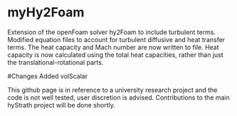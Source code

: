 # myHy2Foam
Extension of the openFoam solver hy2Foam to include turbulent terms. Modified equation files to account for turbulent diffusive and heat transfer terms. The heat capacity and Mach number are now written to file. Heat capacity is now calculated using the total heat capacities, rather than just the translational-rotational parts.

#Changes
Added volScalar 

This github page is in reference to a university research project and the code is not well tested, user discretion is advised. Contributions to the main hyStrath project will be done shortly.
